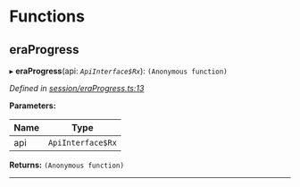 

# Functions

<a id="eraprogress"></a>

##  eraProgress

▸ **eraProgress**(api: *`ApiInterface$Rx`*): `(Anonymous function)`

*Defined in [session/eraProgress.ts:13](https://github.com/polkadot-js/api/blob/7e5b09a/packages/api-derive/src/session/eraProgress.ts#L13)*

**Parameters:**

| Name | Type |
| ------ | ------ |
| api | `ApiInterface$Rx` |

**Returns:** `(Anonymous function)`

___

